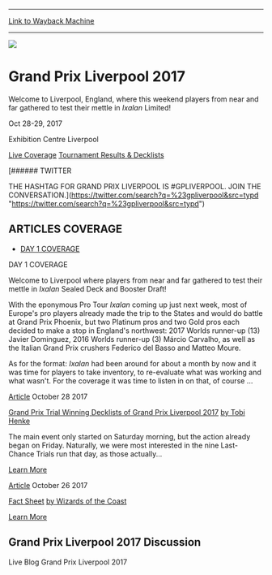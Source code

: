 
---
[Link to Wayback Machine](https://web.archive.org/web/20171028135644/https://magic.wizards.com/en/events/coverage/gpliv17?altcast_code=9cf693d09b)

[_metadata_:generator]:- "Drupal 7 (http://drupal.org)"
[_metadata_:node]:- "1197476"
[_metadata_:source]:- "div-block-system-main"
[_metadata_:title]:- "Grand Prix Liverpool 2017"
[_metadata_:wayback_capture_timestamp]:- "2017-10-28 13:56:44"
[_metadata_:wayback_raw_url]:- "https://web.archive.org/web/20171028135644id_/https://magic.wizards.com/en/events/coverage/gpliv17?altcast_code=9cf693d09b"
[_metadata_:wayback_url]:- "https://magic.wizards.com/en/events/coverage/gpliv17?altcast_code=9cf693d09b"
---










![](https://web.archive.org/web/20171028140152im_/https://magic.wizards.com/sites/mtg/files/gpliv17_Day_1_Opening_Header.jpg)




Grand Prix Liverpool 2017
=========================




Welcome to Liverpool, England, where this weekend players from near and far gathered to test their mettle in *Ixalan* Limited!






Oct 28-29, 2017


Exhibition Centre Liverpool














[Live Coverage](/en/events/coverage/gpliv17) [Tournament Results & Decklists](/en/events/coverage/gpliv17/tournament-results-and-decklists) 








[###### TWITTER


THE HASHTAG FOR GRAND PRIX LIVERPOOL IS #GPLIVERPOOL. JOIN THE CONVERSATION.](https://twitter.com/search?q=%23gpliverpool&src=typd "https://twitter.com/search?q=%23gpliverpool&src=typd")



ARTICLES COVERAGE
-----------------




* [DAY 1 COVERAGE](#tabs-0)


DAY 1 COVERAGE



Welcome to Liverpool where players from near and far gathered to test their mettle in *Ixalan* Sealed Deck and Booster Draft!


With the eponymous Pro Tour *Ixalan* coming up just next week, most of Europe's pro players already made the trip to the States and would do battle at Grand Prix Phoenix, but two Platinum pros and two Gold pros each decided to make a stop in England's northwest: 2017 Worlds runner-up (13) Javier Dominguez, 2016 Worlds runner-up (3) Márcio Carvalho, as well as the Italian Grand Prix crushers Federico del Basso and Matteo Moure.


As for the format: *Ixalan* had been around for about a month by now and it was time for players to take inventory, to re-evaluate what was working and what wasn't. For the coverage it was time to listen in on that, of course ...

 





[Article](/en/events/coverage/gpliv17/grand-prix-trial-winning-decklists-grand-prix-liverpool-2017-10)
 October 28 2017 


[Grand Prix Trial Winning Decklists of Grand Prix Liverpool 2017](/en/events/coverage/gpliv17/grand-prix-trial-winning-decklists-grand-prix-liverpool-2017-10)
[by Tobi Henke](/en/events/coverage/gpliv17/grand-prix-trial-winning-decklists-grand-prix-liverpool-2017-10)

The main event only started on Saturday morning, but the action already began on Friday. Naturally, we were most interested in the nine Last-Chance Trials run that day, as those actually...


[Learn More](/en/events/coverage/gpliv17/grand-prix-trial-winning-decklists-grand-prix-liverpool-2017-10)










[Article](/en/articles/archive/event-coverage/fact-sheet-2017-10-26)
 October 26 2017 


[Fact Sheet](/en/articles/archive/event-coverage/fact-sheet-2017-10-26)
[by Wizards of the Coast](/en/articles/archive/event-coverage/fact-sheet-2017-10-26)


[Learn More](/en/articles/archive/event-coverage/fact-sheet-2017-10-26)















Grand Prix Liverpool 2017 Discussion
------------------------------------


Live Blog Grand Prix Liverpool 2017
 







